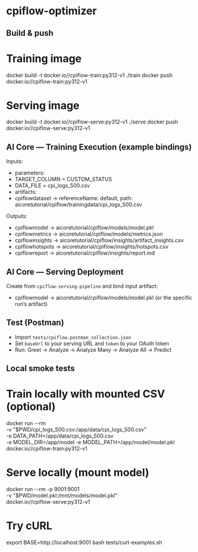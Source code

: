 # cpiflow-optimizer


## Build & push


# Training image
docker build -t docker.io/<your-namespace>/cpiflow-train:py312-v1 ./train
docker push docker.io/<your-namespace>/cpiflow-train:py312-v1


# Serving image
docker build -t docker.io/<your-namespace>/cpiflow-serve:py312-v1 ./serve
docker push docker.io/<your-namespace>/cpiflow-serve:py312-v1


## AI Core — Training Execution (example bindings)


Inputs:
- parameters:
- TARGET_COLUMN = CUSTOM_STATUS
- DATA_FILE = cpi_logs_500.csv
- artifacts:
- cpiflowdataset → referenceName: default, path: aicoretutorial/cpiflow/trainingdata/cpi_logs_500.csv


Outputs:
- cpiflowmodel → aicoretutorial/cpiflow/models/model.pkl
- cpiflowmetrics → aicoretutorial/cpiflow/models/metrics.json
- cpiflowinsights → aicoretutorial/cpiflow/insights/artifact_insights.csv
- cpiflowhotspots → aicoretutorial/cpiflow/insights/hotspots.csv
- cpiflowreport → aicoretutorial/cpiflow/insights/report.md


## AI Core — Serving Deployment
Create from `cpiflow-serving-pipeline` and bind input artifact:
- cpiflowmodel → aicoretutorial/cpiflow/models/model.pkl (or the specific run’s artifact)


## Test (Postman)
- Import `tests/cpiflow.postman_collection.json`
- Set `baseUrl` to your serving URL and `token` to your OAuth token
- Run: Greet → Analyze → Analyze Many → Analyze All → Predict


## Local smoke tests


# Train locally with mounted CSV (optional)
docker run --rm \
-v "$PWD/cpi_logs_500.csv:/app/data/cpi_logs_500.csv" \
-e DATA_PATH=/app/data/cpi_logs_500.csv \
-e MODEL_DIR=/app/model -e MODEL_PATH=/app/model/model.pkl \
docker.io/<your-namespace>/cpiflow-train:py312-v1


# Serve locally (mount model)
docker run --rm -p 9001:9001 \
-v "$PWD/model.pkl:/mnt/models/model.pkl" \
docker.io/<your-namespace>/cpiflow-serve:py312-v1


# Try cURL
export BASE=http://localhost:9001
bash tests/curl-examples.sh